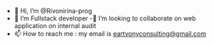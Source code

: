 - 👋 Hi, I’m @Rivonirina-prog
- 👀 I’m Fullstack developer
-💞️ I’m looking to collaborate on web application on internal audit
- 📫 How to reach me : my email is eartvonyconsulting@gmail.com

<!---
Rivonirina-prog/Rivonirina-prog is a ✨ special ✨ repository because its `README.md` (this file) appears on your GitHub profile.
You can click the Preview link to take a look at your changes.
--->
